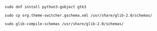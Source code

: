 `sudo dnf install python3-gobject gtk3`

`sudo cp org.theme-switcher.gschema.xml /usr/share/glib-2.0/schemas/`

`sudo glib-compile-schemas /usr/share/glib-2.0/schemas/`
